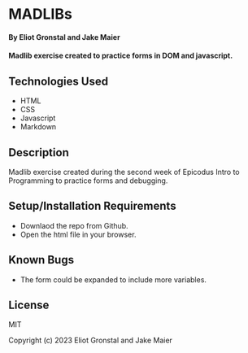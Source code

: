 # MADLIBs

#### By Eliot Gronstal and Jake Maier

#### Madlib exercise created to practice forms in DOM and javascript.

## Technologies Used

* HTML
* CSS
* Javascript
* Markdown

## Description

Madlib exercise created during the second week of Epicodus Intro to Programming to practice forms and debugging. 


## Setup/Installation Requirements

* Downlaod the repo from Github.
* Open the html file in your browser.

## Known Bugs

* The form could be expanded to include more variables.

## License

MIT

Copyright (c) 2023 Eliot Gronstal and Jake Maier
